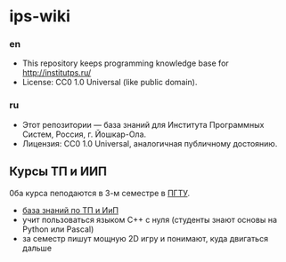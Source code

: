 # ips-wiki
### en
- This repository keeps programming knowledge base for http://institutps.ru/
- License: CC0 1.0 Universal (like public domain).

### ru
- Этот репозитории &mdash; база знаний для Института Программных Систем, Россия, г. Йошкар-Ола.
- Лицензия: CC0 1.0 Universal, аналогичная публичному достоянию.

## Курсы ТП и ИИП
0ба курса пеподаются в 3-м семестре в [ПГТУ](http://volgatech.net/).
- [база знаний по ТП и ИиП](prog_theory/README.md)
- учит пользоваться языком C++ с нуля (студенты знают основы на Python или Pascal)
- за семестр пишут мощную 2D игру и понимают, куда двигаться дальше
